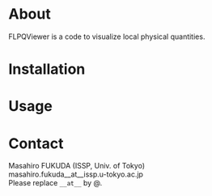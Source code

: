 # About
FLPQViewer is a code to visualize local physical quantities.

# Installation

# Usage



# Contact
Masahiro FUKUDA (ISSP, Univ. of Tokyo)  
masahiro.fukuda__at__issp.u-tokyo.ac.jp  
Please replace `__at__` by @.
